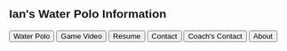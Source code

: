 
<html>
<head>
<meta name="viewport" content="width=device-width, initial-scale=1">
<style>
body, html {
    height: 100%;
    margin: 0;
  }
  .bg {
    
    background-image: url("wat.jpg");
    
    height: 110%; 
   
    background-position: center;
    background-repeat: no-repeat;
    background-size: cover;
  }
body {font-family: Arial;}
/* Style the tab */
.tab {
  overflow: hidden;
  border: 1px solid #ccc;
  background-color: #ccc;
}
/* Style the buttons inside the tab */
.tab button {
  background-color: white;
  float: left;
  border: none;
  outline: none;
  cursor: pointer;
  padding: 14px 16px;
  transition: 0.3s;
  font-size: 17px;
  font-color:black;
}
/* Change background color of buttons on hover */
.tab button:hover {
  background-color: #ccc;
}
/* Create an active/current tablink class */
.tab button.active {
  background-color: #ccc;
}
/* Style the tab content */
.tabcontent {
  display: none;
  color: black;
  padding: 6px 12px;
  border: 1px solid #ccc;
  border-top: none;
}
</style>
</head>
<body>

<h2>Ian's Water Polo Information</h2>


<div class="tab">
  <button class="tablinks" onclick="openCity(event, 'Waterpolo')">Water Polo</button>
  <button class="tablinks" onclick="openCity(event, 'Game Video')">Game Video</button>
  <button class="tablinks" onclick="openCity(event, 'resume')">Resume</button>
  <button class="tablinks" onclick="openCity(event, 'contact')">Contact</button>
  <button class="tablinks" onclick="openCity(event, 'coaches')">Coach's Contact</button>
  <button class="tablinks" onclick="openCity(event, 'about')">About</button>
</div>


<div id="Waterpolo" class="tabcontent">
  <h3>Water polo</h3>
  <p>My name is Ian Fry, I play water polo for <a href="https://seadevils.org/water-polo" target="_blank">Potomac Water Polo</a> in Maryland.</p>
    
   <img src="github/me.JPG" width="600" height="1071">  
  
</div>
<div id="Game Video" class="tabcontent">
    
   <p>Here is my youtube channel with game footage</p>
   
   <p>To better see me play, using 1080p quality should show my cap number(linked in video title) better</p>
  
  
  <iframe width="560" height="315" src="https://www.youtube.com/embed/Pj26RuiIsNE" frameborder="0" allow="accelerometer; autoplay; encrypted-media; gyroscope; picture-in-picture" allowfullscreen></iframe>
  
<iframe width="560" height="315" src="https://www.youtube.com/embed/CdgHtOY3wc8" frameborder="0" allow="accelerometer; autoplay; encrypted-media; gyroscope; picture-in-picture" allowfullscreen></iframe>

  <iframe width="560" height="315" src="https://www.youtube.com/embed/VY8PNuTFQgk" frameborder="0" allow="accelerometer; autoplay; encrypted-media; gyroscope; picture-in-picture" allowfullscreen></iframe>
  
<iframe width="560" height="315" src="https://www.youtube.com/embed/ZICGYFYu6Ws" frameborder="0" allow="accelerometer; autoplay; encrypted-media; gyroscope; picture-in-picture" allowfullscreen></iframe>
  
    
   <p><a href="https://www.youtube.com/channel/UCvnw8g9ZKqtqCGTTIsE__TA" target="_blank">Click here for more video, or if link doesn't work</a></p>
   
 </div>

<div id="resume" class="tabcontent">
  <h3>Here are my Water Polo accomplishments and events</h3>
  <p>
   2013 - 2018 JOs 
   <br/>
    <br/>
    2018 2nd place NJO 16u Invitational 
   <br/>
    <br/>
    2013-2016 ODP National Championships NEZ 
   <br/>
     <br/>
    2017 USA Water Polo National Team Selection Camp 
   <br/>
    <br/>
    2017 USA Water Polo Futures camp at Olympic Training Center, Colorado Springs, Co
    <br/>
     <br/>
    2018 and 2019 North VS. South Challenge Champions in North Carolina Tournament
    <br/>
      <br/>
    2017-2018, 2018-2019 High School Swim Team Virginia State Championships Meet
    <br/>
      <br/>
    2018 and 2019 George Mason Scholar Athlete 
   </p> 
</div>

<div id="contact" class="tabcontent">
  <h3>Contact information</h3>
  <p>Here is a list of my contact information. 
    <br/>
    Email: ianfrywaterpolo@gmail.com
    <br/>
    Phone #7035590270
    <br/>
    <a id="mySchool" href="https://gm.fccps.org">High School: George Mason</a>
    <br/> 
    City: Falls Church
    <br/>
      State: Virginia
    <br/>
     <iframe src="https://www.google.com/maps/embed?pb=!1m18!1m12!1m3!1d24845.268559142238!2d-77.18982968260268!3d38.88605279807087!2m3!1f0!2f0!3f0!3m2!1i1024!2i768!4f13.1!3m3!1m2!1s0x89b64b6e7a4663ad%3A0x6e536688973d9759!2sFalls+Church%2C+VA!5e0!3m2!1sen!2sus!4v1551505069642" width="600" height="450" frameborder="0" style="border:0" allowfullscreen></iframe>
    

  </p>
</div>
    <div id="coaches" class="tabcontent">
    <h4>Coaches information:</h4>
    <p> Capital Water Polo Club Head Coach Miras Jelic
    <br/>
    Phone# 
    <br/>
    Email: @gmail.com
    </p>
    
   <img src="github/miras.jpg" width="105" height="145">  
   </div>
   
<div id="about" class="tabcontent">
  <h3>About</h3>
  <p>
   2021 Graduation year
      <br/>
   Height: 6'1" 
      <br/>
   Weight: 200 (lbs)
      <br/>
   Wing Span: 6' 7"
      <br/>
   50 (Yards) Free Time: 23.46
      <br/>
   100 (Yards) Free Time: 52.52
     <br/>
   100 (M)  BackStroke: 58.40
  <br/>   
This website was coded by me, Ian Fry. I wanted to have a website where I could post water polo highlights, and other information. However I wanted to do it in an interesting way, so I decided to code my own website using Html.</p>
    
  <img src="github/win.png" width="471" height="624">  
  <img src="github/team.JPG" width="767" height="575">  
</div>

<!-- below is the main needed stuff that i dont know much about, however i can put my needed information here as its below the tabs!-->
<div class="bg">
 

    
<script>
function openCity(evt, cityName) {
  var i, tabcontent, tablinks;
  tabcontent = document.getElementsByClassName("tabcontent");
  for (i = 0; i < tabcontent.length; i++) {
    tabcontent[i].style.display = "none";
  }
  tablinks = document.getElementsByClassName("tablinks");
  for (i = 0; i < tablinks.length; i++) {
    tablinks[i].className = tablinks[i].className.replace(" active", "");
  }
  document.getElementById(cityName).style.display = "block";
  evt.currentTarget.className += " active";
}
</script>
